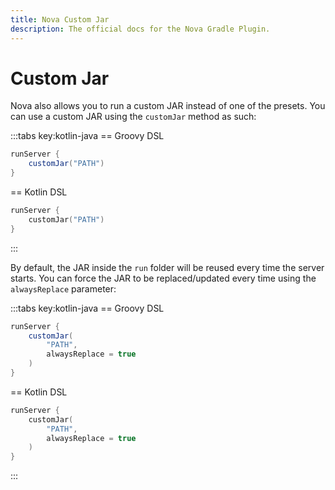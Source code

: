 ```yaml
---
title: Nova Custom Jar
description: The official docs for the Nova Gradle Plugin.
---
```


# Custom Jar

Nova also allows you to run a custom JAR instead of one of the presets. You can use a custom JAR using the `customJar` method as such:

:::tabs key:kotlin-java
== Groovy DSL
``` Groovy 
runServer {
    customJar("PATH")
}
```
== Kotlin DSL
``` Kotlin
runServer {
    customJar("PATH")
}
```
:::

By default, the JAR inside the `run` folder will be reused every time the server starts. You can force the JAR to be replaced/updated every time using the `alwaysReplace` parameter:

:::tabs key:kotlin-java
== Groovy DSL
``` Groovy
runServer {
    customJar(
        "PATH",
        alwaysReplace = true
    )
}
```
== Kotlin DSL
``` Kotlin
runServer {
    customJar(
        "PATH",
        alwaysReplace = true
    )
}
```
:::